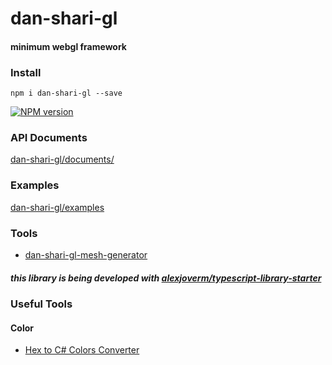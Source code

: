 # dan-shari-gl

#### minimum webgl framework

### Install

`npm i dan-shari-gl --save`

[![NPM version][dan-shari-gl-npm-image]][dan-shari-gl-npm-url]


### API Documents

[dan-shari-gl/documents/](https://kenjispecial.github.io/dan-shari-gl/documents/)

### Examples

[dan-shari-gl/examples](https://kenjispecial.github.io/dan-shari-gl/examples)

### Tools

-   [dan-shari-gl-mesh-generator](https://github.com/kenjiSpecial/dan-shari-gl-mesh-generator)

##### this library is being developed with [alexjoverm/typescript-library-starter](https://github.com/alexjoverm/typescript-library-starter)

[dan-shari-gl-npm-image]: https://img.shields.io/npm/v/dan-shari-gl.svg?style=flat-square
[dan-shari-gl-npm-url]: https://www.npmjs.com/package/dan-shari-gl

### Useful Tools

#### Color

- [Hex to C# Colors Converter](http://kokizzu.blogspot.com/2018/11/hex-to-c-colors-converter.html)
